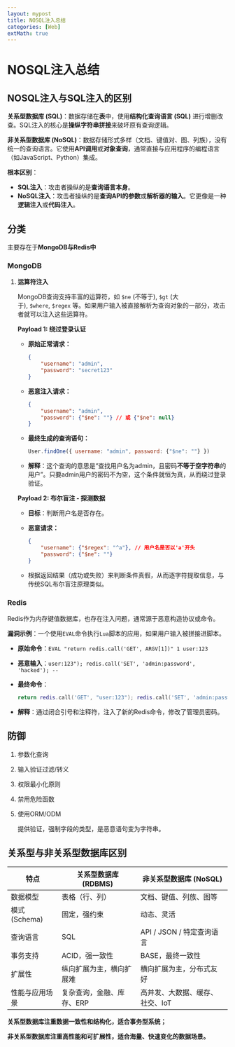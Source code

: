 ```yaml
---
layout: mypost
title: NOSQL注入总结
categories: [Web]
extMath: true
---
```


# NOSQL注入总结

## NOSQL注入与SQL注入的区别

**关系型数据库 (SQL)**：数据存储在**表**中，使用**结构化查询语言 (SQL)** 进行增删改查。SQL注入的核心是**操纵字符串拼接**来破坏原有查询逻辑。

**非关系型数据库 (NoSQL)**：数据存储形式多样（文档、键值对、图、列族），没有统一的查询语言。它使用**API调用**或**对象查询**，通常直接与应用程序的编程语言（如JavaScript、Python）集成。

**根本区别**：

- **SQL注入**：攻击者操纵的是**查询语言本身**。
- **NoSQL注入**：攻击者操纵的是**查询API的参数**或**解析器的输入**。它更像是一种**逻辑注入**或**代码注入**。

## 分类

主要存在于**MongoDB与Redis中**

### **MongoDB**

1. **运算符注入**
    
    MongoDB查询支持丰富的运算符，如 `$ne` (不等于), `$gt` (大于), `$where`, `$regex` 等。如果用户输入被直接解析为查询对象的一部分，攻击者就可以注入这些运算符。
    
    **Payload 1: 绕过登录认证**
    
    - **原始正常请求：**
        
        ```json
        {
            "username": "admin",
            "password": "secret123"
        }
        ```
        
    - **恶意注入请求：**
        
        ```json
        {
            "username": "admin",
            "password": {"$ne": ""} // 或 {"$ne": null}
        }
        ```
        
    - **最终生成的查询语句：**
        
        ```jsx
        User.findOne({ username: "admin", password: {"$ne": ""} })
        ```
        
    - **解释**：这个查询的意思是“查找用户名为admin，且密码**不等于空字符串**的用户”。只要admin用户的密码不为空，这个条件就恒为真，从而绕过登录验证。
    
    **Payload 2: 布尔盲注 - 探测数据**
    
    - **目标**：判断用户名是否存在。
    - **恶意请求：**
        
        ```json
        {
            "username": {"$regex": "^a"}, // 用户名是否以'a'开头
            "password": {"$ne": ""}
        }
        ```
        
    - 根据返回结果（成功或失败）来判断条件真假，从而逐字符提取信息，与传统SQL布尔盲注原理类似。

### Redis

Redis作为内存键值数据库，也存在注入问题，通常源于恶意构造协议或命令。

**漏洞示例**：一个使用`EVAL`命令执行`Lua`脚本的应用，如果用户输入被拼接进脚本。

- **原始命令**：`EVAL "return redis.call('GET', ARGV[1])" 1 user:123`
- **恶意输入**：`user:123"); redis.call('SET', 'admin:password', 'hacked'); --`
- **最终命令**：
    
    ```lua
    return redis.call('GET', "user:123"); redis.call('SET', 'admin:password', 'hacked'); --")
    ```
    
- **解释**：通过闭合引号和注释符，注入了新的Redis命令，修改了管理员密码。

## 防御

1. 参数化查询
2. 输入验证过滤/转义
3. 权限最小化原则
4. 禁用危险函数
5. 使用ORM/ODM
    
    提供验证，强制字段的类型，是恶意语句变为字符串。
    

## 关系型与非关系型数据库区别

| 特点 | 关系型数据库 (RDBMS) | 非关系型数据库 (NoSQL) |
| --- | --- | --- |
| 数据模型 | 表格（行、列） | 文档、键值、列族、图等 |
| 模式 (Schema) | 固定，强约束 | 动态、灵活 |
| 查询语言 | SQL | API / JSON / 特定查询语言 |
| 事务支持 | ACID，强一致性 | BASE，最终一致性 |
| 扩展性 | 纵向扩展为主，横向扩展难 | 横向扩展为主，分布式友好 |
| 性能与应用场景 | 复杂查询，金融、库存、ERP | 高并发、大数据、缓存、社交、IoT |

**关系型数据库注重数据一致性和结构化，适合事务型系统；**

**非关系型数据库注重高性能和可扩展性，适合海量、快速变化的数据场景。**
